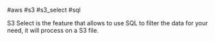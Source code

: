 #aws #s3 #s3_select #sql

S3 Select is the feature that allows to use SQL to filter the data for your need, it will process on a S3 file.

